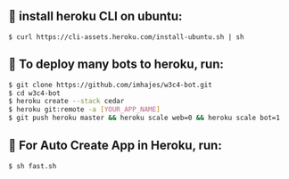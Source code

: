 
## :maple_leaf: install heroku CLI on ubuntu:
 
<pre class="language-term"><code class="language-term">$ curl https://cli-assets.heroku.com/install-ubuntu.sh | sh
</code></pre>

## :maple_leaf: To deploy many bots to heroku, run:

```sh
$ git clone https://github.com/imhajes/w3c4-bot.git
$ cd w3c4-bot
$ heroku create --stack cedar
$ heroku git:remote -a [YOUR_APP_NAME]
$ git push heroku master && heroku scale web=0 && heroku scale bot=1
```
## :maple_leaf: For Auto Create App in Heroku, run:
<pre class="language-term"><code class="language-term">$ sh fast.sh
</code></pre>

